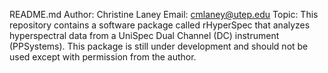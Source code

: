 README.md 
Author: Christine Laney
Email: cmlaney@utep.edu
Topic: This repository contains a software package called rHyperSpec that analyzes 
hyperspectral data from a UniSpec Dual Channel (DC) instrument (PPSystems). This 
package is still under development and should not be used except with permission 
from the author.
